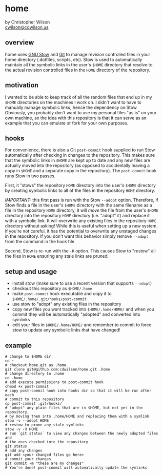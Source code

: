 home
====

by Christopher Wilson  
<cwilson@cdwilson.us>

overview
--------
home uses [GNU Stow](http://www.gnu.org/software/stow/) and
[Git](http://git-scm.com/) to manage revision controlled files in your home
directory (.dotfiles, scripts, etc). Stow is used to automatically maintain
all the symbolic links in the user's `$HOME` directory that resolve to the
actual revision controlled files in the `HOME` directory of the repository.

motivation
----------
I wanted to be able to keep track of all the random files that end up in my
`$HOME` directories on the machines I work on. I didn't want to have to
manually manage symbolic links, hence the dependency on Stow. Obviously, you
probably don't want to use my personal files "as is" on your own machine, so
the idea with this repository is that it can serve as an example that you can
emulate or fork for your own purposes.

hooks
-----
For convenience, there is also a Git `post-commit` hook supplied to run Stow
automatically after checking in changes to the repository. This makes sure
that the symbolic links in `$HOME` are kept up to date and any new files are
actually moved into the repository (as opposed to accidentally leaving a copy
in `$HOME` and a separate copy in the repository). The `post-commit` hook runs
Stow in two passes.

First, it "stows" the repository `HOME` directory into the user's `$HOME`
directory by creating symbolic links to all of the files in the repository
`HOME` directory.

*IMPORTANT:* this first pass is run with the Stow `--adopt` option. Therefore,
if Stow finds a file in the user's `$HOME` directory with the same filename as
a file in the repository `HOME` directory, it will *move* the file from the
user's `$HOME` directory into the repository `HOME` directory (i.e. "adopt"
it) and replace it with a symbolic link. It will overwrite any existing files
in the repository `HOME` directory without asking! While this is useful when
setting up a new system, if you're not careful, it has the potential to
overwrite any unstaged changes in the repository. If you don't want this
behavior simply remove `--adopt` from the command in the hook file.

Second, Stow is re-run with the `-R` option. This causes Stow to
"restow" all the files in `HOME` ensuring any stale links are pruned.

setup and usage
---------------

* install stow (make sure to use a recent version that supports `--adopt`)
* checkout this repository as `$HOME/.home`
* make `post-commit` hook executable and copy it to `$HOME/.home/.git/hooks/post-commit`
* use stow to "adopt" any existing files in the repository
* copy new files you want tracked into `$HOME/.home/HOME/` and when you commit
  they will be automatically "adopted" and converted into symlinks
* edit your files in `$HOME/.home/HOME/` and remember to commit to force stow
  to update any symbolic links that have changed!

example
-------

    # change to $HOME dir
	cd ~
	# checkout home.git as .home
    git clone git@github.com:cdwilson/home.git .home
	# change directory to .home
	cd .home
	# add execute permissions to post-commit hook
	chmod +x post-commit
	# copy post-commit hook into hooks dir so that it will be run after each
	# commit to this repository
	cp post-commit .git/hooks/
	# "adopt" any plain files that are in $HOME, but not yet in the repository,
	# by moving them into .home/HOME and replacing them with a symlink
	stow -v --adopt HOME
	# restow to prune any stale symlinks
	stow -v -R HOME
	# run `git status` to view any changes between the newly adopted files and
	# the ones checked into the repository
	git status
	# add any changes
	git add <your changed files go here>
	# commit your changes
	git commit -m "these are my changes"
	# You're done! post-commit will automatically update the symlinks
